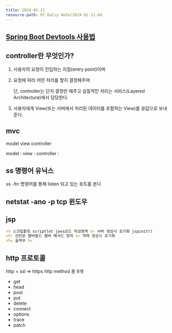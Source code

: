 ```yaml
---
title: 2024-01-11
resource-path: 07.Daliy Note/2024-01-11.md
---
```

## [Spring Boot Devtools 사용법](https://barbera.tistory.com/47)


## controller란 무엇인가?

1. 사용자의 요청이 진입하는 지점(entry point)이며
    
2. 요청에 따라 어떤 처리를 할지 결정해주며
    
    단, controller는 단지 결정만 해주고 실질적인 처리는 서비스(Layered Architecture)에서 담당한다.
    
3. 사용자에게 View(또는 서버에서 처리된 데이터를 포함하는 View)를 응답으로 보내준다.



## mvc

model view controller

model : 
view : 
controller : 


## ss 명령어 유닉스
ss -ltn 명령어를 통해 listen 되고 있는 포트를 본다

## netstat -ano -p tcp 윈도우

## jsp
```jsp
<% 스크립틀릿 scriptlet java코드 작성영역 %> 서버 생성시 초기화 jspinit()
<%! 선언문 멤버필드 멤버 메서드 정의 %> 객체 생성시 초기화 
<%= 출력부 %>

```


## http 프로토콜
http + ssl => https
http method
총 9개
- get
- head
- post
- put
- delete
- connect
- options
- trace
- patch